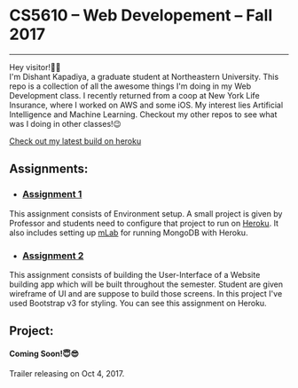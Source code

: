 # CS5610 – Web Developement – Fall 2017
-------------------------------------------------------------------------------

Hey visitor!👋🏻<br>
I'm Dishant Kapadiya, a graduate student at Northeastern University. This repo is a collection of all the awesome things
 I'm doing in my Web Development class. I recently returned from a coop at New York Life Insurance, where I worked on
 AWS and some iOS. My interest lies Artificial Intelligence and Machine Learning. Checkout my other repos to see what
 was I doing in other classes!😉

[Check out my latest build on heroku](https://webdev-kapadiya-dishant.herokuapp.com)


## Assignments:
* ### [Assignment 1](https://github.com/dishantkapadiya2694/webdev-Kapadiya-Dishant/tree/assignment1)
This assignment consists of Environment setup. A small project is given by Professor and students need to configure that
 project to run on [Heroku](https://www.heroku.com). It also includes setting up [mLab](https://www.mlab.com) for
 running MongoDB with Heroku.

* ### [Assignment 2](https://github.com/dishantkapadiya2694/webdev-Kapadiya-Dishant/tree/assignment2)
This assignment consists of building the User-Interface of a Website building app which will be built throughout the
semester. Student are given wireframe of UI and are suppose to build those screens. In this project I've used Bootstrap
v3 for styling. You can see this assignment on Heroku.


## Project:
#### Coming Soon!😇😎
Trailer releasing on Oct 4, 2017.